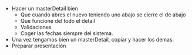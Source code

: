 - Hacer un masterDetail bien
	- Que cuando abres el nuevo teniendo uno abajo se cierre el de abajo
	- Que funcione del todo el detail
	- Validaciones
	- Coger las fechas siempre del sistema.
- Una vez tengamos bien un masterDetail, copiar y hacer los demas.
- Preparar presentación
